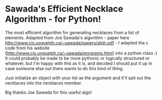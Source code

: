 # Sawada's Efficient Necklace Algorithm - for Python!

The most efficient algorithm for generating necklaces from a list of elements. Adapted from Joe Sawada's algorithm - paper here http://www.cis.uoguelph.ca/~sawada/papers/alph.pdf - I adapted the c code from his website (http://www.cis.uoguelph.ca/~sawada/programs.html) into a python class :) It could probably be made to be more pythonic or logically structured or whatever, but I'm happy with this as it is, and decided I should put it up in case someone else out there wants to do this kind of thing.

Just initialize an object with your list as the argument and it'll spit out the necklaces into the necklaces member.

Big thanks Joe Sawada for this useful algo!
